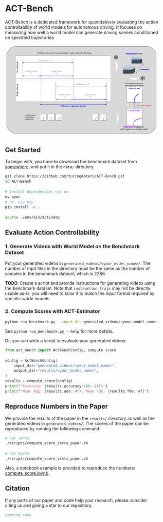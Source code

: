 # ACT-Bench

ACT-Bench is a dedicated framework for quantitatively evaluating the action controllability of world models for autonomous driving. It focuses on measuring how well a world model can generate driving scenes conditioned on specified trajectories.

![overview](assets/overview.png)

## Get Started

To begin with, you have to download the benchmark dataset from [somewhere](...), and put it in the `data/` directory.

```bash
git clone https://github.com/turingmotors/ACT-Bench.git
cd ACT-Bench

# Install dependencies via uv
uv sync
# Or, via pip
pip install -e .

source .venv/bin/activate
```

## Evaluate Action Controllability

### 1. Generate Videos with World Model on the Benchmark Dataset

Put your generated videos in `generated_videos/<your_model_name>/`.
The number of mp4 files in the directory must be the same as the number of samples in the benchmark dataset, which is 2286.

**TODO**: Create a script and provide instructions for generating videos using the benchmark dataset.
Note that `instruction_trajs` may not be directly usable as-is; you will need to tailor it to match the input format required by specific world models.

### 2. Compute Scores with ACT-Estimator

```bash
python run_benchmark.py --input_dir generated_videos/<your_model_name> --output_dir results/<your_model_name>
```

See `python run_benchmark.py --help` for more details.

Or, you can write a script to evaluate your generated videos:

```python
from act_bench import ActBenchConfig, compute_score

config = ActBenchConfig(
    input_dir="generated_videos/<your_model_name>",
    output_dir="results/<your_model_name>",
)
results = compute_score(config)
print(f"Accuracy: {results.accuracy*100:.2f}%")
print(f"Mean ADE: {results.ade:.4f}, Mean FDE: {results.fde:.4f}")
```

## Reproduce Numbers in the Paper

We provide the results of the paper in the `results/` directory as well as the generated videos in `generated_videos/`.
The scores of the paper can be reproduced by running the following command:

```bash
# For Terra
./scripts/compute_score_terra_paper.sh

# For Vista
./scripts/compute_score_vista_paper.sh
```

Also, a notebook example is provided to reproduce the numbers: [compute_score.ipynb](notebook/compute_score.ipynb).

## Citation

If any parts of our paper and code help your research, please consider citing us and giving a star to our repository.

```bibtex
comming soon
```
